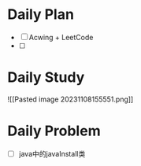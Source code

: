 # Daily Plan
- [ ] Acwing + LeetCode
- [ ] 
# Daily Study
![[Pasted image 20231108155551.png]]
# Daily Problem
- [ ] java中的javaInstall类 
